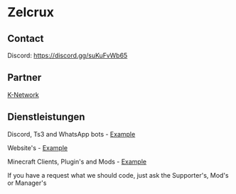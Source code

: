 # Zelcrux

## Contact
Discord: https://discord.gg/suKuFvWb65

## Partner
<a href="https://Zelcrux.net/partner/K-Network">K-Network</a>

## Dienstleistungen
Discord, Ts3 and WhatsApp bots - <a href="https://github.com/orgs/Zelcrux/teams/discord">Example</a>

Website's - <a href="https://github.com/orgs/Zelcrux/teams/web">Example</a>

Minecraft Clients, Plugin's and Mods - <a href="https://github.com/orgs/Zelcrux/teams/Minecraft">Example</a>

If you have a request what we should code, just ask the Supporter's, Mod's or Manager's
